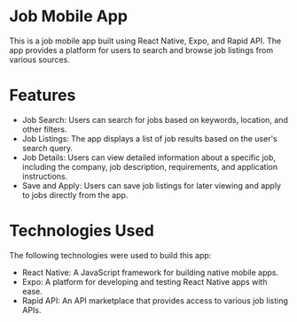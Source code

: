# Job Mobile App
This is a job mobile app built using React Native, Expo, and Rapid API. The app provides a platform for users to search and browse job listings from various sources.

# Features
- Job Search: Users can search for jobs based on keywords, location, and other filters.
- Job Listings: The app displays a list of job results based on the user's search query.
- Job Details: Users can view detailed information about a specific job, including the company, job description, requirements, and application instructions.
- Save and Apply: Users can save job listings for later viewing and apply to jobs directly from the app.

# Technologies Used
The following technologies were used to build this app:

- React Native: A JavaScript framework for building native mobile apps.
- Expo: A platform for developing and testing React Native apps with ease.
- Rapid API: An API marketplace that provides access to various job listing APIs.
